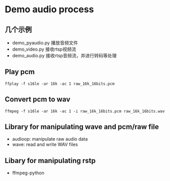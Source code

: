 # Demo audio process

## 几个示例
- demo_pyaudio.py 播放音频文件
- demo_video.py 接收rtsp视频流
- demo_audio.py 接收rtsp音频流，并进行转码等处理

## Play pcm
```
ffplay -f s16le -ar 16k -ac 1 raw_16k_16bits.pcm
```

## Convert pcm to wav
```
ffmpeg -f s16le -ar 16k -ac 1 -i raw_16k_16bits.pcm raw_16k_16bits.wav     
```
 
## Library for manipulating wave and pcm/raw file
- audioop: manipulate raw audio data
- wave: read and write WAV files

## Libary for manipulating rstp
- ffmpeg-python
